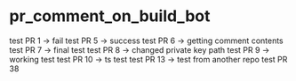 # pr_comment_on_build_bot

test PR 1 -> fail
test PR 5 -> success
test PR 6 -> getting comment contents
test PR 7 -> final test
test PR 8 -> changed private key path
test PR 9 -> working test
test PR 10 -> ts test
test PR 13 -> test from another repo
test PR 38

